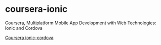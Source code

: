 # coursera-ionic
Coursera, Multiplatform Mobile App Development with Web Technologies: Ionic and Cordova

[Coursera ionic-cordova](https://www.coursera.org/learn/ionic-cordova)